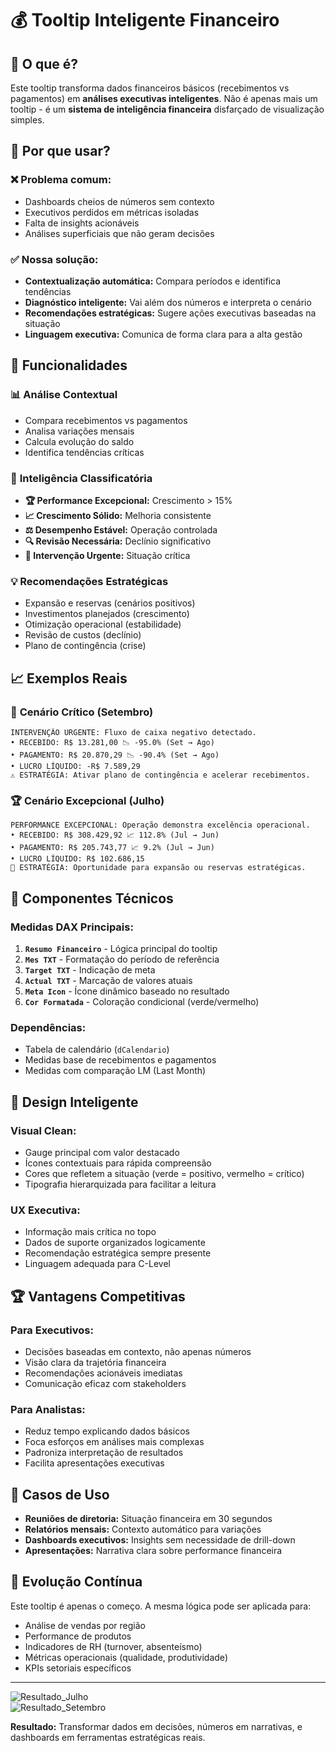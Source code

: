 # 💰 Tooltip Inteligente Financeiro

## 🎯 O que é?

Este tooltip transforma dados financeiros básicos (recebimentos vs pagamentos) em **análises executivas inteligentes**. Não é apenas mais um tooltip - é um **sistema de inteligência financeira** disfarçado de visualização simples.

## 🚀 Por que usar?

### ❌ **Problema comum:**
- Dashboards cheios de números sem contexto
- Executivos perdidos em métricas isoladas
- Falta de insights acionáveis
- Análises superficiais que não geram decisões

### ✅ **Nossa solução:**
- **Contextualização automática:** Compara períodos e identifica tendências
- **Diagnóstico inteligente:** Vai além dos números e interpreta o cenário
- **Recomendações estratégicas:** Sugere ações executivas baseadas na situação
- **Linguagem executiva:** Comunica de forma clara para a alta gestão

## 🎯 Funcionalidades

### 📊 **Análise Contextual**
- Compara recebimentos vs pagamentos
- Analisa variações mensais
- Calcula evolução do saldo
- Identifica tendências críticas

### 🧠 **Inteligência Classificatória**
- **🏆 Performance Excepcional:** Crescimento > 15%
- **📈 Crescimento Sólido:** Melhoria consistente
- **⚖️ Desempenho Estável:** Operação controlada
- **🔍 Revisão Necessária:** Declínio significativo
- **🚨 Intervenção Urgente:** Situação crítica

### 💡 **Recomendações Estratégicas**
- Expansão e reservas (cenários positivos)
- Investimentos planejados (crescimento)
- Otimização operacional (estabilidade)
- Revisão de custos (declínio)
- Plano de contingência (crise)

## 📈 Exemplos Reais

### 🚨 **Cenário Crítico** (Setembro)
```
INTERVENÇÃO URGENTE: Fluxo de caixa negativo detectado.
• RECEBIDO: R$ 13.281,00 📉 -95.0% (Set → Ago)
• PAGAMENTO: R$ 20.870,29 📉 -90.4% (Set → Ago)
• LUCRO LÍQUIDO: -R$ 7.589,29
⚠️ ESTRATÉGIA: Ativar plano de contingência e acelerar recebimentos.
```

### 🏆 **Cenário Excepcional** (Julho)
```
PERFORMANCE EXCEPCIONAL: Operação demonstra excelência operacional.
• RECEBIDO: R$ 308.429,92 📈 112.8% (Jul → Jun)
• PAGAMENTO: R$ 205.743,77 📈 9.2% (Jul → Jun)
• LUCRO LÍQUIDO: R$ 102.686,15
💼 ESTRATÉGIA: Oportunidade para expansão ou reservas estratégicas.
```

## 🔧 Componentes Técnicos

### **Medidas DAX Principais:**
1. **`Resumo Financeiro`** - Lógica principal do tooltip
2. **`Mes TXT`** - Formatação do período de referência
3. **`Target TXT`** - Indicação de meta
4. **`Actual TXT`** - Marcação de valores atuais
5. **`Meta Icon`** - Ícone dinâmico baseado no resultado
6. **`Cor Formatada`** - Coloração condicional (verde/vermelho)

### **Dependências:**
- Tabela de calendário (`dCalendario`)
- Medidas base de recebimentos e pagamentos
- Medidas com comparação LM (Last Month)

## 🎨 Design Inteligente

### **Visual Clean:**
- Gauge principal com valor destacado
- Ícones contextuais para rápida compreensão
- Cores que refletem a situação (verde = positivo, vermelho = crítico)
- Tipografia hierarquizada para facilitar a leitura

### **UX Executiva:**
- Informação mais crítica no topo
- Dados de suporte organizados logicamente
- Recomendação estratégica sempre presente
- Linguagem adequada para C-Level

## 🏆 Vantagens Competitivas

### **Para Executivos:**
- Decisões baseadas em contexto, não apenas números
- Visão clara da trajetória financeira
- Recomendações acionáveis imediatas
- Comunicação eficaz com stakeholders

### **Para Analistas:**
- Reduz tempo explicando dados básicos
- Foca esforços em análises mais complexas
- Padroniza interpretação de resultados
- Facilita apresentações executivas

## 💼 Casos de Uso

- **Reuniões de diretoria:** Situação financeira em 30 segundos
- **Relatórios mensais:** Contexto automático para variações
- **Dashboards executivos:** Insights sem necessidade de drill-down
- **Apresentações:** Narrativa clara sobre performance financeira

## 🔄 Evolução Contínua

Este tooltip é apenas o começo. A mesma lógica pode ser aplicada para:
- Análise de vendas por região
- Performance de produtos
- Indicadores de RH (turnover, absenteísmo)
- Métricas operacionais (qualidade, produtividade)
- KPIs setoriais específicos

---

![Resultado_Julho](https://imgur.com/05bKEfN.png)  
![Resultado_Setembro](https://imgur.com/rjt5AD1.png)  

**Resultado:** Transformar dados em decisões, números em narrativas, e dashboards em ferramentas estratégicas reais.




